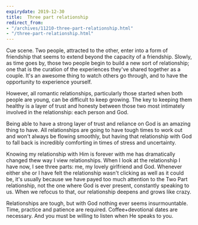 ```yaml
---
expirydate: 2019-12-30
title:  Three part relationship
redirect_from:
- "/archives/11210-three-part-relationship.html"
- "/three-part-relationship.html"
---
```



Cue scene. Two people, attracted to the other, enter into a form of friendship that seems to extend beyond the capacity of a friendship. Slowly, as time goes by, those two people begin to build a new sort of relationship; one that is the curation of the experiences they've shared together as a couple. It's an awesome thing to watch others go through, and to have the opportunity to experience yourself.

However, all romantic relationships, particularly those started when both people are young, can be difficult to keep growing. The key to keeping them healthy is a layer of trust and honesty between those two most intimately involved in the relationship: each person and God.

Being able to have a strong layer of trust and reliance on God  is an amazing thing to have. All relationships are going to have tough times to work out and won't always be flowing smoothly, but having that relationship with God to fall back is incredibly comforting in times of stress and uncertainty.

Knowing my relationship with Him is forever with me has dramatically changed thew way I view relationships. When I look at the relationship I have now, I see three parts: me, my lovely girlfriend and God. Whenever either she or I have felt the relationship wasn't clicking as well as it could be, it's usually because we have payed too much attention to the Two Part relationship, not the one where God is ever present, constantly speaking to us. When we refocus to that, our relationship deepens and grows like crazy.

Relationships are tough, but with God nothing ever seems insurmountable. Time, practice and patience are required. Coffee+devotional dates are necessary. And you must be willing to listen when He speaks to you.
